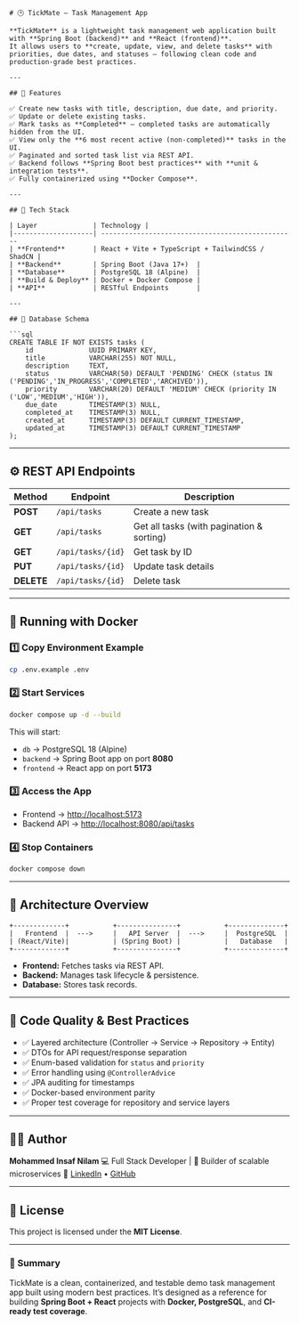 ````
# 🕒 TickMate – Task Management App

**TickMate** is a lightweight task management web application built with **Spring Boot (backend)** and **React (frontend)**.
It allows users to **create, update, view, and delete tasks** with priorities, due dates, and statuses — following clean code and production-grade best practices.

---

## 🚀 Features

✅ Create new tasks with title, description, due date, and priority.
✅ Update or delete existing tasks.
✅ Mark tasks as **Completed** — completed tasks are automatically hidden from the UI.
✅ View only the **6 most recent active (non-completed)** tasks in the UI.
✅ Paginated and sorted task list via REST API.
✅ Backend follows **Spring Boot best practices** with **unit & integration tests**.
✅ Fully containerized using **Docker Compose**.

---

## 🧩 Tech Stack

| Layer              | Technology |
|--------------------| -------------------------------------------------
| **Frontend**       | React + Vite + TypeScript + TailwindCSS / ShadCN |
| **Backend**        | Spring Boot (Java 17+)  |
| **Database**       | PostgreSQL 18 (Alpine)  |
| **Build & Deploy** | Docker + Docker Compose |
| **API**            | RESTful Endpoints       |

---

## 🧠 Database Schema

```sql
CREATE TABLE IF NOT EXISTS tasks (
    id              UUID PRIMARY KEY,
    title           VARCHAR(255) NOT NULL,
    description     TEXT,
    status          VARCHAR(50) DEFAULT 'PENDING' CHECK (status IN ('PENDING','IN_PROGRESS','COMPLETED','ARCHIVED')),
    priority        VARCHAR(20) DEFAULT 'MEDIUM' CHECK (priority IN ('LOW','MEDIUM','HIGH')),
    due_date        TIMESTAMP(3) NULL,
    completed_at    TIMESTAMP(3) NULL,
    created_at      TIMESTAMP(3) DEFAULT CURRENT_TIMESTAMP,
    updated_at      TIMESTAMP(3) DEFAULT CURRENT_TIMESTAMP
);
````

---

## ⚙️ REST API Endpoints

| Method     | Endpoint          | Description                               |
| ---------- | ----------------- | ----------------------------------------- |
| **POST**   | `/api/tasks`      | Create a new task                         |
| **GET**    | `/api/tasks`      | Get all tasks (with pagination & sorting) |
| **GET**    | `/api/tasks/{id}` | Get task by ID                            |
| **PUT**    | `/api/tasks/{id}` | Update task details                       |
| **DELETE** | `/api/tasks/{id}` | Delete task                               |

---

## 🐳 Running with Docker

### 1️⃣ Copy Environment Example

```bash
cp .env.example .env
```

### 2️⃣ Start Services

```bash
docker compose up -d --build
```

This will start:

- `db` → PostgreSQL 18 (Alpine)
- `backend` → Spring Boot app on port **8080**
- `frontend` → React app on port **5173**

### 3️⃣ Access the App

- Frontend → [http://localhost:5173](http://localhost:5173)
- Backend API → [http://localhost:8080/api/tasks](http://localhost:8080/api/tasks)

### 4️⃣ Stop Containers

```bash
docker compose down
```

---

## 🧭 Architecture Overview

```
+-------------+           +---------------+           +--------------+
|   Frontend  |  --->     |   API Server  |  --->     |  PostgreSQL  |
| (React/Vite)|           | (Spring Boot) |           |   Database   |
+-------------+           +---------------+           +--------------+
```

- **Frontend:** Fetches tasks via REST API.
- **Backend:** Manages task lifecycle & persistence.
- **Database:** Stores task records.

---

## 🧹 Code Quality & Best Practices

- ✅ Layered architecture (Controller → Service → Repository → Entity)
- ✅ DTOs for API request/response separation
- ✅ Enum-based validation for `status` and `priority`
- ✅ Error handling using `@ControllerAdvice`
- ✅ JPA auditing for timestamps
- ✅ Docker-based environment parity
- ✅ Proper test coverage for repository and service layers

---

## 🧑‍💻 Author

**Mohammed Insaf Nilam**
💻 Full Stack Developer | 🧠 Builder of scalable microservices
📧 [LinkedIn](https://linkedin.com/in/insafnilam) • [GitHub](https://github.com/insafnilam)

---

## 🪪 License

This project is licensed under the **MIT License**.

---

### 🧡 Summary

TickMate is a clean, containerized, and testable demo task management app built using modern best practices.
It’s designed as a reference for building **Spring Boot + React** projects with **Docker, PostgreSQL**, and **CI-ready test coverage**.

```

```
